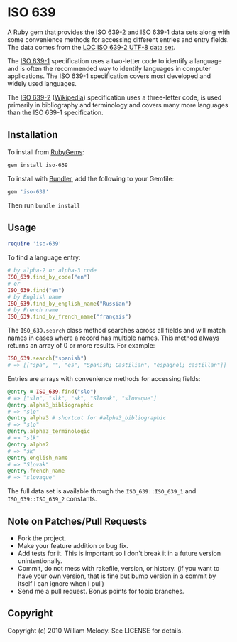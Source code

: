 # ISO 639

A Ruby gem that provides the ISO 639-2 and ISO 639-1 data sets along with some
convenience methods for accessing different entries and entry fields. The data
comes from the
[LOC ISO 639-2 UTF-8 data set](http://www.loc.gov/standards/iso639-2/ascii_8bits.html).

The [ISO 639-1](http://en.wikipedia.org/wiki/ISO_639-1) specification uses a
two-letter code to identify a language and is often the recommended way to
identify languages in computer applications. The ISO 639-1 specification covers
most developed and widely used languages.

The [ISO 639-2](http://www.loc.gov/standards/iso639-2/)
([Wikipedia](http://en.wikipedia.org/wiki/ISO_639-2)) specification uses a
three-letter code, is used primarily in bibliography and terminology and
covers many more languages than the ISO 639-1 specification.

## Installation

To install from [RubyGems](https://rubygems.org/gems/iso-639):

```bash
gem install iso-639
```

To install with [Bundler](https://bundler.io/), add the following to your
Gemfile:

```ruby
gem 'iso-639'
```

Then run `bundle install`

## Usage

```ruby
require 'iso-639'
```

To find a language entry:

```ruby
# by alpha-2 or alpha-3 code
ISO_639.find_by_code("en")
# or
ISO_639.find("en")
# by English name
ISO_639.find_by_english_name("Russian")
# by French name
ISO_639.find_by_french_name("français")
```

The `ISO_639.search` class method searches across all fields and will
match names in cases where a record has multiple names. This method
always returns an array of 0 or more results. For example:

```ruby
ISO_639.search("spanish")
# => [["spa", "", "es", "Spanish; Castilian", "espagnol; castillan"]]
```

Entries are arrays with convenience methods for accessing fields:

```ruby
@entry = ISO_639.find("slo")
# => ["slo", "slk", "sk", "Slovak", "slovaque"]
@entry.alpha3_bibliographic
# => "slo"
@entry.alpha3 # shortcut for #alpha3_bibliographic
# => "slo"
@entry.alpha3_terminologic
# => "slk"
@entry.alpha2
# => "sk"
@entry.english_name
# => "Slovak"
@entry.french_name
# => "slovaque"
```

The full data set is available through the `ISO_639::ISO_639_1` and
`ISO_639::ISO_639_2` constants.

## Note on Patches/Pull Requests

* Fork the project.
* Make your feature addition or bug fix.
* Add tests for it. This is important so I don't break it in a
  future version unintentionally.
* Commit, do not mess with rakefile, version, or history.
  (if you want to have your own version, that is fine but
   bump version in a commit by itself I can ignore when I pull)
* Send me a pull request. Bonus points for topic branches.

## Copyright

Copyright (c) 2010 William Melody. See LICENSE for details.

